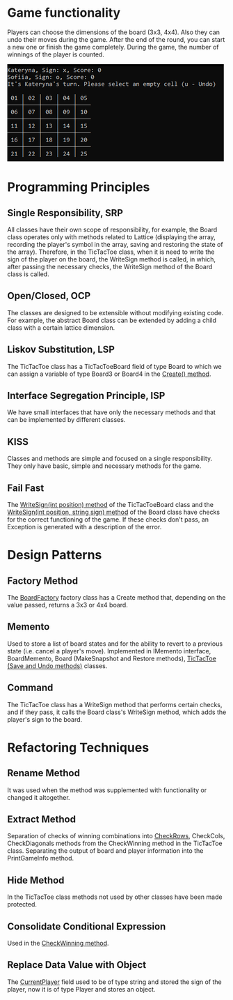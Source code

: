 # Game functionality
Players can choose the dimensions of the board (3x3, 4x4).
Also they can undo their moves during the game. After the end of the round, you can start a new one or finish the game completely. During the game, the number of winnings of the player is counted.

![Game screenshot](game.png)

# Programming Principles

## Single Responsibility, SRP
All classes have their own scope of responsibility, for example, the Board class operates only with methods related to Lattice (displaying the array, recording the player's symbol in the array, saving and restoring the state of the array). Therefore, in the TicTacToe class, when it is need to write the sign of the player on the board, the WriteSign method is called, in which, after passing the necessary checks, the WriteSign method of the Board class is called.
## Open/Closed, OCP
The classes are designed to be extensible without modifying existing code. For example, the abstract Board class can be extended by adding a child class with a certain lattice dimension.
## Liskov Substitution, LSP
The TicTacToe class has a TicTacToeBoard field of type Board to which we can assign a variable of type Board3 or Board4 in the [Create() method](./TicTacToeClassLibrary/TicTacToe.cs#L48-L55).
## Interface Segregation Principle, ISP
We have small interfaces that have only the necessary methods and that can be implemented by different classes.
## KISS
Classes and methods are simple and focused on a single responsibility. They only have basic, simple and necessary methods for the game.
## Fail Fast
The [WriteSign(int position) method](./TicTacToeClassLibrary/TicTacToe.cs#L33-L46) of the TicTacToeBoard class and the [WriteSign(int position, string sign) method](./TicTacToeClassLibrary/Board.cs#L39-L51) of the Board class have checks for the correct functioning of the game. If these checks don't pass, an Exception is generated with a description of the error.

# Design Patterns

## Factory Method
The [BoardFactory](./TicTacToeClassLibrary/BoardFactory.cs) factory class has a Create method that, depending on the value passed, returns a 3x3 or 4x4 board.
## Memento
Used to store a list of board states and for the ability to revert to a previous state (i.e. cancel a player's move). Implemented in IMemento interface, BoardMemento, Board (MakeSnapshot and Restore methods), [TicTacToe (Save and Undo methods)](./TicTacToeClassLibrary/TicTacToe.cs#L98-L114) classes.
## Command
The TicTacToe class has a WriteSign method that performs certain checks, and if they pass, it calls the Board class's WriteSign method, which adds the player's sign to the board.

# Refactoring Techniques

## Rename Method 
It was used when the method was supplemented with functionality or changed it altogether.
## Extract Method
Separation of checks of winning combinations into [CheckRows](https://github.com/SofiiaKozlyk/TicTacToe/commit/0f6f01d57b331fe53407316434ad3532cb9e011b), CheckCols, CheckDiagonals methods from the CheckWinning method in the TicTacToe class. Separating the output of board and player information into the PrintGameInfo method.
## Hide Method
In the TicTacToe class methods not used by other classes have been made protected.
## Consolidate Conditional Expression
Used in the [CheckWinning method](./TicTacToeClassLibrary/TicTacToe.cs#L157-L160).
## Replace Data Value with Object
The [CurrentPlayer](https://github.com/SofiiaKozlyk/TicTacToe/commit/ecaff0978d1b8531efd10b689c88b082d857b7e6#diff-45e7f450b361f69ac8f625ec936929e2c84cdbfc4aa2c2abe1bd95386efaabf6) field used to be of type string and stored the sign of the player, now it is of type Player and stores an object.